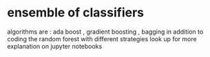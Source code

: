# ensemble of classifiers
 algorithms are : ada boost , gradient boosting , bagging 
in addition to coding the random forest with different strategies
look up for more explanation on jupyter notebooks
